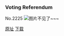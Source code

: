 ### Voting Referendum
No.2225
![图片不见了~~~](https://imgs.xkcd.com/comics/voting_referendum.png)

[原址](https://xkcd.com//2225) [下载](https://imgs.xkcd.com/comics/voting_referendum.png)


